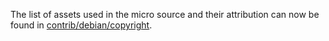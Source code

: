 The list of assets used in the micro source and their attribution can now be found in [contrib/debian/copyright](../contrib/debian/copyright).
